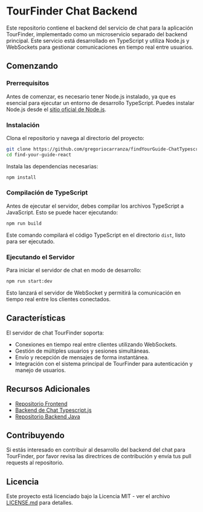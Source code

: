 # TourFinder Chat Backend

Este repositorio contiene el backend del servicio de chat para la aplicación TourFinder, implementado como un microservicio separado del backend principal. Este servicio está desarrollado en TypeScript y utiliza Node.js y WebSockets para gestionar comunicaciones en tiempo real entre usuarios.

## Comenzando

### Prerrequisitos

Antes de comenzar, es necesario tener Node.js instalado, ya que es esencial para ejecutar un entorno de desarrollo TypeScript. Puedes instalar Node.js desde el [sitio oficial de Node.js](https://nodejs.org/).

### Instalación

Clona el repositorio y navega al directorio del proyecto:

```bash
git clone https://github.com/gregoriocarranza/findYourGuide-ChatTypescript.git
cd find-your-guide-react
```

Instala las dependencias necesarias:

```bash
npm install
```

### Compilación de TypeScript

Antes de ejecutar el servidor, debes compilar los archivos TypeScript a JavaScript. Esto se puede hacer ejecutando:

```bash
npm run build
```

Este comando compilará el código TypeScript en el directorio `dist`, listo para ser ejecutado.

### Ejecutando el Servidor

Para iniciar el servidor de chat en modo de desarrollo:

```bash
npm run start:dev
```

Esto lanzará el servidor de WebSocket y permitirá la comunicación en tiempo real entre los clientes conectados.

## Características

El servidor de chat TourFinder soporta:

- Conexiones en tiempo real entre clientes utilizando WebSockets.
- Gestión de múltiples usuarios y sesiones simultáneas.
- Envío y recepción de mensajes de forma instantánea.
- Integración con el sistema principal de TourFinder para autenticación y manejo de usuarios.

## Recursos Adicionales

- [Repositorio Frontend](https://github.com/CBMaio/find-your-guide-react)
- [Backend de Chat Typescript.js](https://github.com/gregoriocarranza/findYourGuide-ChatTypescript)
- [Repositorio Backend Java](https://github.com/FacuMartinezVidal/findyourguide)

## Contribuyendo

Si estás interesado en contribuir al desarrollo del backend del chat para TourFinder, por favor revisa las directrices de contribución y envía tus pull requests al repositorio.

## Licencia

Este proyecto está licenciado bajo la Licencia MIT - ver el archivo [LICENSE.md](LICENSE.md) para detalles.
